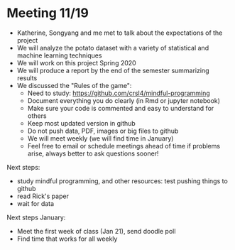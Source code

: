 # Meeting 11/19

- Katherine, Songyang and me met to talk about the expectations of the project
- We will analyze the potato dataset with a variety of statistical and machine learning techniques
- We will work on this project Spring 2020
- We will produce a report by the end of the semester summarizing results
- We discussed the "Rules of the game":
    - Need to study: https://github.com/crsl4/mindful-programming
    - Document everything you do clearly (in Rmd or jupyter notebook)
    - Make sure your code is commented and easy to understand for others
    - Keep most updated version in github
    - Do not push data, PDF, images or big files to github
    - We will meet weekly (we will find time in January)
    - Feel free to email or schedule meetings ahead of time if problems arise, always better to ask questions sooner!


Next steps:
- study mindful programming, and other resources: test pushing things to github
- read Rick's paper
- wait for data

Next steps January:
- Meet the first week of class (Jan 21), send doodle poll
- Find time that works for all weekly